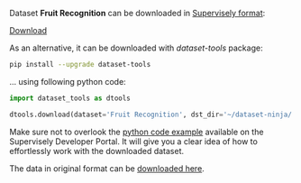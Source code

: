 Dataset **Fruit Recognition** can be downloaded in [Supervisely format](https://developer.supervisely.com/api-references/supervisely-annotation-json-format):

 [Download](https://www.dropbox.com/scl/fi/ar882j8r9z895k2gzuol9/fruit-recognition-DatasetNinja.tar?rlkey=u4fmeibfzsyobni5q0u9vchcb&dl=1)

As an alternative, it can be downloaded with *dataset-tools* package:
``` bash
pip install --upgrade dataset-tools
```

... using following python code:
``` python
import dataset_tools as dtools

dtools.download(dataset='Fruit Recognition', dst_dir='~/dataset-ninja/')
```
Make sure not to overlook the [python code example](https://developer.supervisely.com/getting-started/python-sdk-tutorials/iterate-over-a-local-project) available on the Supervisely Developer Portal. It will give you a clear idea of how to effortlessly work with the downloaded dataset.

The data in original format can be [downloaded here](https://zenodo.org/record/1310165/files/Fruit%20-Database.rar?download=1).